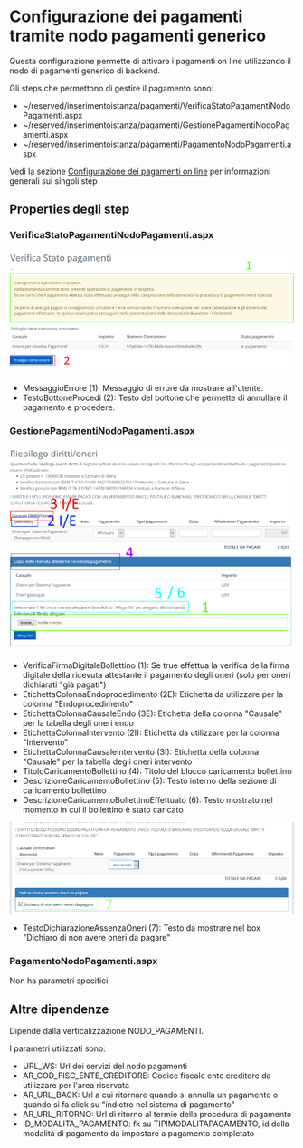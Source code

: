 # Configurazione dei pagamenti tramite nodo pagamenti generico
Questa configurazione permette di attivare i pagamenti on line utilizzando il nodo di pagamenti generico di backend.

Gli steps che permettono di gestire il pagamento sono:

-  ~/reserved/inserimentoistanza/pagamenti/VerificaStatoPagamentiNodoPagamenti.aspx
-  ~/reserved/inserimentoistanza/pagamenti/GestionePagamentiNodoPagamenti.aspx
-  ~/reserved/inserimentoistanza/pagamenti/PagamentoNodoPagamenti.aspx

Vedi la sezione [Configurazione dei pagamenti on line](../../README.md) per informazioni generali sui singoli step

## Properties degli step
### VerificaStatoPagamentiNodoPagamenti.aspx
![Step di verifica oneri](./immagini/step-verifica-pagamenti.png)

-  MessaggioErrore (1): Messaggio di errore da mostrare all'utente. 
-  TestoBottoneProcedi (2): Testo del bottone che permette di annullare il pagamento e procedere. 

### GestionePagamentiNodoPagamenti.aspx

![Gestione pagamenti fig.1](./immagini/step-pagamento.png)

-  VerificaFirmaDigitaleBollettino (1): Se true effettua la verifica della firma digitale della ricevuta attestante il pagamento degli oneri (solo per oneri dichiarati "già pagati") 
-  EtichettaColonnaEndoprocedimento (2E): Etichetta da utilizzare per la colonna "Endoprocedimento"
-  EtichettaColonnaCausaleEndo (3E): Etichetta della colonna "Causale" per la tabella degli oneri endo
-  EtichettaColonnaIntervento (2I): Etichetta da utilizzare per la colonna "Intervento"
-  EtichettaColonnaCausaleIntervento (3I): Etichetta della colonna "Causale" per la tabella degli oneri intervento
-  TitoloCaricamentoBollettino (4): Titolo del blocco caricamento bollettino
-  DescrizioneCaricamentoBollettino (5): Testo interno della sezione di caricamento bollettino 
-  DescrizioneCaricamentoBollettinoEffettuato (6): Testo mostrato nel momento in cui il bollettino è stato caricato

![Gestione pagamenti fig.2](./immagini/step-pagamento2.png)

-  TestoDichiarazioneAssenzaOneri (7): Testo da mostrare nel box "Dichiaro di non avere oneri da pagare"


### PagamentoNodoPagamenti.aspx
Non ha parametri specifici

## Altre dipendenze
Dipende dalla verticalizzazione NODO_PAGAMENTI.

I parametri utilizzati sono:

- URL_WS: Url dei servizi del nodo pagamenti
- AR_COD_FISC_ENTE_CREDITORE: Codice fiscale ente creditore da utilizzare per l'area riservata
- AR_URL_BACK: Url a cui ritornare quando si annulla un pagamento o quando si fa click su "indietro nel sistema di pagamento"
- AR_URL_RITORNO: Url di ritorno al termie della procedura di pagamento
- ID_MODALITA_PAGAMENTO: fk su TIPIMODALITAPAGAMENTO, id della modalità di pagamento da impostare a pagamento completato




